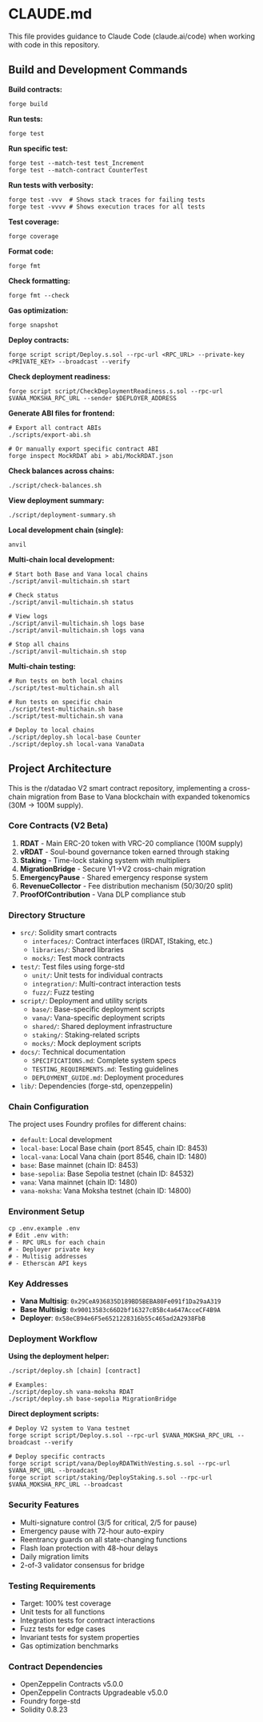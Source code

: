 # CLAUDE.md

This file provides guidance to Claude Code (claude.ai/code) when working with code in this repository.

## Build and Development Commands

**Build contracts:**
```shell
forge build
```

**Run tests:**
```shell
forge test
```

**Run specific test:**
```shell
forge test --match-test test_Increment
forge test --match-contract CounterTest
```

**Run tests with verbosity:**
```shell
forge test -vvv  # Shows stack traces for failing tests
forge test -vvvv # Shows execution traces for all tests
```

**Test coverage:**
```shell
forge coverage
```

**Format code:**
```shell
forge fmt
```

**Check formatting:**
```shell
forge fmt --check
```

**Gas optimization:**
```shell
forge snapshot
```

**Deploy contracts:**
```shell
forge script script/Deploy.s.sol --rpc-url <RPC_URL> --private-key <PRIVATE_KEY> --broadcast --verify
```

**Check deployment readiness:**
```shell
forge script script/CheckDeploymentReadiness.s.sol --rpc-url $VANA_MOKSHA_RPC_URL --sender $DEPLOYER_ADDRESS
```

**Generate ABI files for frontend:**
```shell
# Export all contract ABIs
./scripts/export-abi.sh

# Or manually export specific contract ABI
forge inspect MockRDAT abi > abi/MockRDAT.json
```

**Check balances across chains:**
```shell
./script/check-balances.sh
```

**View deployment summary:**
```shell
./script/deployment-summary.sh
```

**Local development chain (single):**
```shell
anvil
```

**Multi-chain local development:**
```shell
# Start both Base and Vana local chains
./script/anvil-multichain.sh start

# Check status
./script/anvil-multichain.sh status

# View logs
./script/anvil-multichain.sh logs base
./script/anvil-multichain.sh logs vana

# Stop all chains
./script/anvil-multichain.sh stop
```

**Multi-chain testing:**
```shell
# Run tests on both local chains
./script/test-multichain.sh all

# Run tests on specific chain
./script/test-multichain.sh base
./script/test-multichain.sh vana

# Deploy to local chains
./script/deploy.sh local-base Counter
./script/deploy.sh local-vana VanaData
```

## Project Architecture

This is the r/datadao V2 smart contract repository, implementing a cross-chain migration from Base to Vana blockchain with expanded tokenomics (30M → 100M supply).

### Core Contracts (V2 Beta)
1. **RDAT** - Main ERC-20 token with VRC-20 compliance (100M supply)
2. **vRDAT** - Soul-bound governance token earned through staking
3. **Staking** - Time-lock staking system with multipliers
4. **MigrationBridge** - Secure V1→V2 cross-chain migration
5. **EmergencyPause** - Shared emergency response system
6. **RevenueCollector** - Fee distribution mechanism (50/30/20 split)
7. **ProofOfContribution** - Vana DLP compliance stub

### Directory Structure
- `src/`: Solidity smart contracts
  - `interfaces/`: Contract interfaces (IRDAT, IStaking, etc.)
  - `libraries/`: Shared libraries
  - `mocks/`: Test mock contracts
- `test/`: Test files using forge-std
  - `unit/`: Unit tests for individual contracts
  - `integration/`: Multi-contract interaction tests
  - `fuzz/`: Fuzz testing
- `script/`: Deployment and utility scripts
  - `base/`: Base-specific deployment scripts
  - `vana/`: Vana-specific deployment scripts
  - `shared/`: Shared deployment infrastructure
  - `staking/`: Staking-related scripts
  - `mocks/`: Mock deployment scripts
- `docs/`: Technical documentation
  - `SPECIFICATIONS.md`: Complete system specs
  - `TESTING_REQUIREMENTS.md`: Testing guidelines
  - `DEPLOYMENT_GUIDE.md`: Deployment procedures
- `lib/`: Dependencies (forge-std, openzeppelin)

### Chain Configuration
The project uses Foundry profiles for different chains:
- `default`: Local development
- `local-base`: Local Base chain (port 8545, chain ID: 8453)
- `local-vana`: Local Vana chain (port 8546, chain ID: 1480)
- `base`: Base mainnet (chain ID: 8453)
- `base-sepolia`: Base Sepolia testnet (chain ID: 84532)
- `vana`: Vana mainnet (chain ID: 1480)
- `vana-moksha`: Vana Moksha testnet (chain ID: 14800)

### Environment Setup
```shell
cp .env.example .env
# Edit .env with:
# - RPC URLs for each chain
# - Deployer private key
# - Multisig addresses
# - Etherscan API keys
```

### Key Addresses
- **Vana Multisig**: `0x29CeA936835D189BD5BEBA80Fe091f1Da29aA319`
- **Base Multisig**: `0x90013583c66D2bf16327cB5Bc4a647AcceCF4B9A`
- **Deployer**: `0x58eCB94e6F5e6521228316b55c465ad2A2938FbB`

### Deployment Workflow

**Using the deployment helper:**
```shell
./script/deploy.sh [chain] [contract]

# Examples:
./script/deploy.sh vana-moksha RDAT
./script/deploy.sh base-sepolia MigrationBridge
```

**Direct deployment scripts:**
```shell
# Deploy V2 system to Vana testnet
forge script script/Deploy.s.sol --rpc-url $VANA_MOKSHA_RPC_URL --broadcast --verify

# Deploy specific contracts
forge script script/vana/DeployRDATWithVesting.s.sol --rpc-url $VANA_RPC_URL --broadcast
forge script script/staking/DeployStaking.s.sol --rpc-url $VANA_MOKSHA_RPC_URL --broadcast
```

### Security Features
- Multi-signature control (3/5 for critical, 2/5 for pause)
- Emergency pause with 72-hour auto-expiry
- Reentrancy guards on all state-changing functions
- Flash loan protection with 48-hour delays
- Daily migration limits
- 2-of-3 validator consensus for bridge

### Testing Requirements
- Target: 100% test coverage
- Unit tests for all functions
- Integration tests for contract interactions
- Fuzz tests for edge cases
- Invariant tests for system properties
- Gas optimization benchmarks

### Contract Dependencies
- OpenZeppelin Contracts v5.0.0
- OpenZeppelin Contracts Upgradeable v5.0.0
- Foundry forge-std
- Solidity 0.8.23